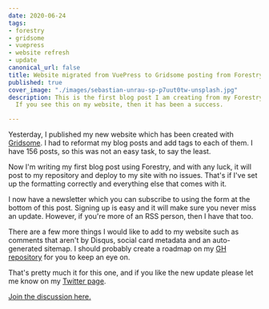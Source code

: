```yaml
---
date: 2020-06-24
tags:
- forestry
- gridsome
- vuepress
- website refresh
- update
canonical_url: false
title: Website migrated from VuePress to Gridsome posting from Forestry
published: true
cover_image: "./images/sebastian-unrau-sp-p7uut0tw-unsplash.jpg"
description: This is the first blog post I am creating from my Forestry dashboard.
  If you see this on my website, then it has been a success.

---
```

Yesterday, I published my new website which has been created with [Gridsome](https://gridsome.org/ "Gridsome"). I had to reformat my blog posts and add tags to each of them. I have 156 posts, so this was not an easy task, to say the least.

Now I'm writing my first blog post using Forestry, and with any luck, it will post to my repository and deploy to my site with no issues. That's if I've set up the formatting correctly and everything else that comes with it.

I now have a newsletter which you can subscribe to using the form at the bottom of this post. Signing up is easy and it will make sure you never miss an update. However, if you're more of an RSS person, then I have that too.

There are a few more things I would like to add to my website such as comments that aren't by Disqus, social card metadata and an auto-generated sitemap. I should probably create a roadmap on my [GH repository](https://github.com/Michael-Brooks/michaelbrooks.co.uk "GitHub repository") for you to keep an eye on.

That's pretty much it for this one, and if you like the new update please let me know on my [Twitter page](https://twitter.com/MBrooksUK).

[Join the discussion here.](https://michaelbrooks.substack.com/p/website-migrated-from-vuepress-to)